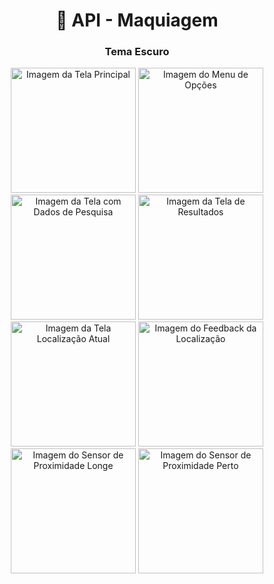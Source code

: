 <h1 align="center" id="title">💄 API - Maquiagem</h1>


<h3 align="center">Tema Escuro</h3>


<p align="center">
  <img alt="Imagem da Tela Principal" title="Inicio" src="../printscreen/DarkMode/Index.jpeg" width="200px">
	
  <img alt="Imagem do Menu de Opções" title="Menu" src="../printscreen/DarkMode/Menu.jpeg" width="200px">
	
  <img alt="Imagem da Tela com Dados de Pesquisa" title="CustomView" src="../printscreen/DarkMode/Busca.jpeg" width="200px">
	
  <img alt="Imagem da Tela de Resultados" title="ResultadosAPI" src="../printscreen/DarkMode/ResultadoBusca.jpeg" width="200px">
	
  <img alt="Imagem da Tela Localização Atual" title="Localizacao" src="../printscreen/DarkMode/Localização.jpeg" width="200px">
	
  <img alt="Imagem do Feedback da Localização" title="FeedbackLocalizacao" src="../printscreen/DarkMode/LocalizaçãoFragment.jpeg" width="200px">
	
  <img alt="Imagem do Sensor de Proximidade Longe" title="SensorLonge" src="../printscreen/DarkMode/Sensor.jpeg" width="200px">
	
  <img alt="Imagem do Sensor de Proximidade Perto" title="SensorPerto" src="../printscreen/DarkMode/SensorOff.jpeg" width="200px">
</p>
